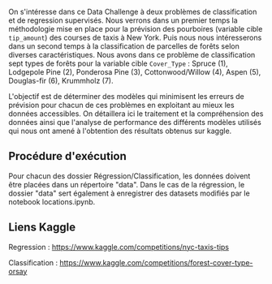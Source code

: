 On s'intéresse dans ce Data Challenge à deux problèmes de classification et de regression supervisés. Nous verrons dans un premier temps la méthodologie mise en place pour la prévision des pourboires (variable cible `tip_amount`) des courses de taxis à New York. Puis nous nous intéresserons dans un second temps à la classification de parcelles de forêts selon diverses caractéristiques. Nous avons dans ce problème de classification sept types de forêts pour la variable cible `Cover_Type` : Spruce (1), Lodgepole Pine (2), Ponderosa Pine (3), Cottonwood/Willow (4), Aspen (5), Douglas-fir (6), Krummholz (7).

L'objectif est de déterminer des modèles qui minimisent les erreurs de prévision pour chacun de ces problèmes en exploitant au mieux les données accessibles. On détaillera ici le traitement et la compréhension des données ainsi que l'analyse de performance des différents modèles utilisés qui nous ont amené à l'obtention des résultats obtenus sur kaggle.

## Procédure d'exécution

Pour chacun des dossier Régression/Classification, les données doivent être placées dans un répertoire "data".
Dans le cas de la régression, le dossier "data" sert également à enregistrer des datasets modifiés par le notebook locations.ipynb.


## Liens Kaggle

Regression :      https://www.kaggle.com/competitions/nyc-taxis-tips

Classification :  https://www.kaggle.com/competitions/forest-cover-type-orsay



